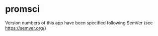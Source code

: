 # promsci

Version numbers of this app have been specified following SemVer (see https://semver.org/)
